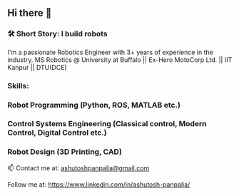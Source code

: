 ## Hi there 👋

<!--
**ashutoshpanpalia/ashutoshpanpalia** is a ✨ _special_ ✨ repository because its `README.md` (this file) appears on your GitHub profile.

-->

### 🛠️ Short Story: I build robots

I'm a passionate Robotics Engineer with 3+ years of experience in the industry.
MS Robotics @ University at Buffalo || Ex-Hero MotoCorp Ltd. || IIT Kanpur || DTU(DCE)

### Skills:

### Robot Programming (Python, ROS, MATLAB etc.)

### Control Systems Engineering (Classical control, Modern Control, Digital Control etc.)

### Robot Design (3D Printing, CAD)

📫 Contact me at: ashutoshpanpalia@gmail.com 

Follow me at: https://www.linkedin.com/in/ashutosh-panpalia/
